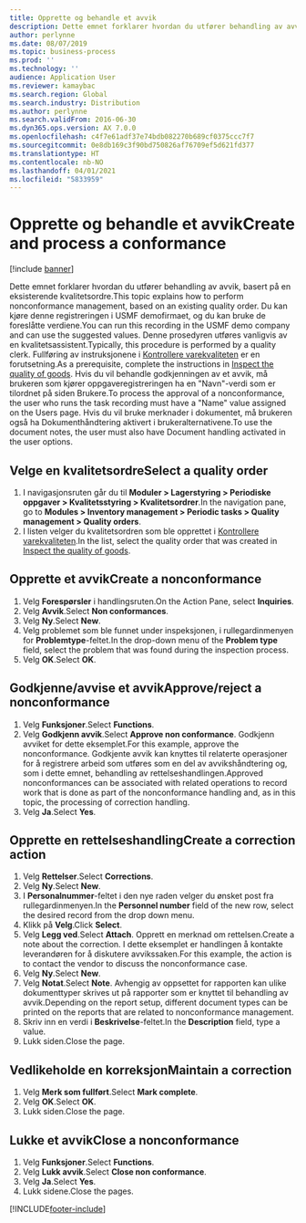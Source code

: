 ```yaml
---
title: Opprette og behandle et avvik
description: Dette emnet forklarer hvordan du utfører behandling av avvik, basert på en eksisterende kvalitetsordre.
author: perlynne
ms.date: 08/07/2019
ms.topic: business-process
ms.prod: ''
ms.technology: ''
audience: Application User
ms.reviewer: kamaybac
ms.search.region: Global
ms.search.industry: Distribution
ms.author: perlynne
ms.search.validFrom: 2016-06-30
ms.dyn365.ops.version: AX 7.0.0
ms.openlocfilehash: c4f7e61adf37e74bdb082270b689cf0375ccc7f7
ms.sourcegitcommit: 0e8db169c3f90bd750826af76709ef5d621fd377
ms.translationtype: HT
ms.contentlocale: nb-NO
ms.lasthandoff: 04/01/2021
ms.locfileid: "5833959"
---
```

# <a name="create-and-process-a-conformance"></a><span data-ttu-id="46d5c-103">Opprette og behandle et avvik</span><span class="sxs-lookup"><span data-stu-id="46d5c-103">Create and process a conformance</span></span>

[!include [banner](../../includes/banner.md)]

<span data-ttu-id="46d5c-104">Dette emnet forklarer hvordan du utfører behandling av avvik, basert på en eksisterende kvalitetsordre.</span><span class="sxs-lookup"><span data-stu-id="46d5c-104">This topic explains how to perform nonconformance management, based on an existing quality order.</span></span> <span data-ttu-id="46d5c-105">Du kan kjøre denne registreringen i USMF demofirmaet, og du kan bruke de foreslåtte verdiene.</span><span class="sxs-lookup"><span data-stu-id="46d5c-105">You can run this recording in the USMF demo company and can use the suggested values.</span></span> <span data-ttu-id="46d5c-106">Denne prosedyren utføres vanligvis av en kvalitetsassistent.</span><span class="sxs-lookup"><span data-stu-id="46d5c-106">Typically, this procedure is performed by a quality clerk.</span></span>  <span data-ttu-id="46d5c-107">Fullføring av instruksjonene i [Kontrollere varekvaliteten](https://github.com/MicrosoftDocs/Dynamics-365-Operations/blob/master/articles/supply-chain/inventory/tasks/inspect-quality-goods.md) er en forutsetning.</span><span class="sxs-lookup"><span data-stu-id="46d5c-107">As a prerequisite, complete the instructions in [Inspect the quality of goods](https://github.com/MicrosoftDocs/Dynamics-365-Operations/blob/master/articles/supply-chain/inventory/tasks/inspect-quality-goods.md).</span></span> <span data-ttu-id="46d5c-108">Hvis du vil behandle godkjenningen av et avvik, må brukeren som kjører oppgaveregistreringen ha en "Navn"-verdi som er tilordnet på siden Brukere.</span><span class="sxs-lookup"><span data-stu-id="46d5c-108">To process the approval of a nonconformance, the user who runs the task recording must have a "Name" value assigned on the Users page.</span></span> <span data-ttu-id="46d5c-109">Hvis du vil bruke merknader i dokumentet, må brukeren også ha Dokumenthåndtering aktivert i brukeralternativene.</span><span class="sxs-lookup"><span data-stu-id="46d5c-109">To use the document notes, the user must also have Document handling activated in the user options.</span></span>


## <a name="select-a-quality-order"></a><span data-ttu-id="46d5c-110">Velge en kvalitetsordre</span><span class="sxs-lookup"><span data-stu-id="46d5c-110">Select a quality order</span></span>
1. <span data-ttu-id="46d5c-111">I navigasjonsruten går du til **Moduler > Lagerstyring > Periodiske oppgaver > Kvalitetsstyring > Kvalitetsordrer**.</span><span class="sxs-lookup"><span data-stu-id="46d5c-111">In the navigation pane, go to **Modules > Inventory management > Periodic tasks > Quality management > Quality orders**.</span></span>
2. <span data-ttu-id="46d5c-112">I listen velger du kvalitetsordren som ble opprettet i [Kontrollere varekvaliteten](https://github.com/MicrosoftDocs/Dynamics-365-Operations/blob/master/articles/supply-chain/inventory/tasks/inspect-quality-goods.md).</span><span class="sxs-lookup"><span data-stu-id="46d5c-112">In the list, select the quality order that was created in [Inspect the quality of goods](https://github.com/MicrosoftDocs/Dynamics-365-Operations/blob/master/articles/supply-chain/inventory/tasks/inspect-quality-goods.md).</span></span>  

## <a name="create-a-nonconformance"></a><span data-ttu-id="46d5c-113">Opprette et avvik</span><span class="sxs-lookup"><span data-stu-id="46d5c-113">Create a nonconformance</span></span>
1. <span data-ttu-id="46d5c-114">Velg **Forespørsler** i handlingsruten.</span><span class="sxs-lookup"><span data-stu-id="46d5c-114">On the Action Pane, select **Inquiries**.</span></span>
2. <span data-ttu-id="46d5c-115">Velg **Avvik**.</span><span class="sxs-lookup"><span data-stu-id="46d5c-115">Select **Non conformances**.</span></span>
3. <span data-ttu-id="46d5c-116">Velg **Ny**.</span><span class="sxs-lookup"><span data-stu-id="46d5c-116">Select **New**.</span></span>
4. <span data-ttu-id="46d5c-117">Velg problemet som ble funnet under inspeksjonen, i rullegardinmenyen for **Problemtype**-feltet.</span><span class="sxs-lookup"><span data-stu-id="46d5c-117">In the drop-down menu of the **Problem type** field, select the problem that was found during the inspection process.</span></span>  
5. <span data-ttu-id="46d5c-118">Velg **OK**.</span><span class="sxs-lookup"><span data-stu-id="46d5c-118">Select **OK**.</span></span>

## <a name="approvereject-a-nonconformance"></a><span data-ttu-id="46d5c-119">Godkjenne/avvise et avvik</span><span class="sxs-lookup"><span data-stu-id="46d5c-119">Approve/reject a nonconformance</span></span>
1. <span data-ttu-id="46d5c-120">Velg **Funksjoner**.</span><span class="sxs-lookup"><span data-stu-id="46d5c-120">Select **Functions**.</span></span>
2. <span data-ttu-id="46d5c-121">Velg **Godkjenn avvik**.</span><span class="sxs-lookup"><span data-stu-id="46d5c-121">Select **Approve non conformance**.</span></span> <span data-ttu-id="46d5c-122">Godkjenn avviket for dette eksemplet.</span><span class="sxs-lookup"><span data-stu-id="46d5c-122">For this example, approve the nonconformance.</span></span> <span data-ttu-id="46d5c-123">Godkjente avvik kan knyttes til relaterte operasjoner for å registrere arbeid som utføres som en del av avvikshåndtering og, som i dette emnet, behandling av rettelseshandlingen.</span><span class="sxs-lookup"><span data-stu-id="46d5c-123">Approved nonconformances can be associated with related operations to record work that is done as part of the nonconformance handling and, as in this topic, the processing of correction handling.</span></span>  
3. <span data-ttu-id="46d5c-124">Velg **Ja**.</span><span class="sxs-lookup"><span data-stu-id="46d5c-124">Select **Yes**.</span></span>

## <a name="create-a-correction-action"></a><span data-ttu-id="46d5c-125">Opprette en rettelseshandling</span><span class="sxs-lookup"><span data-stu-id="46d5c-125">Create a correction action</span></span>
1. <span data-ttu-id="46d5c-126">Velg **Rettelser**.</span><span class="sxs-lookup"><span data-stu-id="46d5c-126">Select **Corrections**.</span></span>
2. <span data-ttu-id="46d5c-127">Velg **Ny**.</span><span class="sxs-lookup"><span data-stu-id="46d5c-127">Select **New**.</span></span>
3. <span data-ttu-id="46d5c-128">I **Personalnummer**-feltet i den nye raden velger du ønsket post fra rullegardinmenyen.</span><span class="sxs-lookup"><span data-stu-id="46d5c-128">In the **Personnel number** field of the new row, select the desired record from the drop down menu.</span></span>
4. <span data-ttu-id="46d5c-129">Klikk på **Velg**.</span><span class="sxs-lookup"><span data-stu-id="46d5c-129">Click **Select**.</span></span>
5. <span data-ttu-id="46d5c-130">Velg **Legg ved**.</span><span class="sxs-lookup"><span data-stu-id="46d5c-130">Select **Attach**.</span></span> <span data-ttu-id="46d5c-131">Opprett en merknad om rettelsen.</span><span class="sxs-lookup"><span data-stu-id="46d5c-131">Create a note about the correction.</span></span> <span data-ttu-id="46d5c-132">I dette eksemplet er handlingen å kontakte leverandøren for å diskutere avvikssaken.</span><span class="sxs-lookup"><span data-stu-id="46d5c-132">For this example, the action is to contact the vendor to discuss the nonconformance case.</span></span>  
6. <span data-ttu-id="46d5c-133">Velg **Ny**.</span><span class="sxs-lookup"><span data-stu-id="46d5c-133">Select **New**.</span></span>
7. <span data-ttu-id="46d5c-134">Velg **Notat**.</span><span class="sxs-lookup"><span data-stu-id="46d5c-134">Select **Note**.</span></span> <span data-ttu-id="46d5c-135">Avhengig av oppsettet for rapporten kan ulike dokumenttyper skrives ut på rapporter som er knyttet til behandling av avvik.</span><span class="sxs-lookup"><span data-stu-id="46d5c-135">Depending on the report setup, different document types can be printed on the reports that are related to nonconformance management.</span></span>  
8. <span data-ttu-id="46d5c-136">Skriv inn en verdi i **Beskrivelse**-feltet.</span><span class="sxs-lookup"><span data-stu-id="46d5c-136">In the **Description** field, type a value.</span></span>
9. <span data-ttu-id="46d5c-137">Lukk siden.</span><span class="sxs-lookup"><span data-stu-id="46d5c-137">Close the page.</span></span>

## <a name="maintain-a-correction"></a><span data-ttu-id="46d5c-138">Vedlikeholde en korreksjon</span><span class="sxs-lookup"><span data-stu-id="46d5c-138">Maintain a correction</span></span>
1. <span data-ttu-id="46d5c-139">Velg **Merk som fullført**.</span><span class="sxs-lookup"><span data-stu-id="46d5c-139">Select **Mark complete**.</span></span>
2. <span data-ttu-id="46d5c-140">Velg **OK**.</span><span class="sxs-lookup"><span data-stu-id="46d5c-140">Select **OK**.</span></span>
3. <span data-ttu-id="46d5c-141">Lukk siden.</span><span class="sxs-lookup"><span data-stu-id="46d5c-141">Close the page.</span></span>

## <a name="close-a-nonconformance"></a><span data-ttu-id="46d5c-142">Lukke et avvik</span><span class="sxs-lookup"><span data-stu-id="46d5c-142">Close a nonconformance</span></span>
1. <span data-ttu-id="46d5c-143">Velg **Funksjoner**.</span><span class="sxs-lookup"><span data-stu-id="46d5c-143">Select **Functions**.</span></span>
2. <span data-ttu-id="46d5c-144">Velg **Lukk avvik**.</span><span class="sxs-lookup"><span data-stu-id="46d5c-144">Select **Close non conformance**.</span></span>
3. <span data-ttu-id="46d5c-145">Velg **Ja**.</span><span class="sxs-lookup"><span data-stu-id="46d5c-145">Select **Yes**.</span></span>
4. <span data-ttu-id="46d5c-146">Lukk sidene.</span><span class="sxs-lookup"><span data-stu-id="46d5c-146">Close the pages.</span></span>


[!INCLUDE[footer-include](../../../includes/footer-banner.md)]